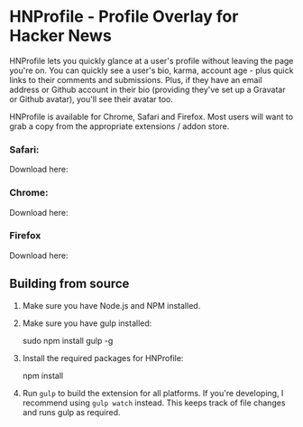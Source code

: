 # HNProfile - Profile Overlay for Hacker News

HNProfile lets you quickly glance at a user's profile without leaving the page
you're on. You can quickly see a user's bio, karma, account age - plus quick
links to their comments and submissions. Plus, if they have an email address
or Github account in their bio (providing they've set up a Gravatar or Github
avatar), you'll see their avatar too.

HNProfile is available for Chrome, Safari and Firefox. Most users will want to
grab a copy from the appropriate extensions / addon store.

### Safari:

Download here:

### Chrome:

Download here:

### Firefox

Download here:

## Building from source

1. Make sure you have Node.js and NPM installed.

1. Make sure you have gulp installed:

    sudo npm install gulp -g

1. Install the required packages for HNProfile:

    npm install

1. Run `gulp` to build the extension for all platforms. If you're developing,
  I recommend using `gulp watch` instead. This keeps track of file changes
  and runs gulp as required.
